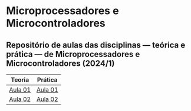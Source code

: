 <style>
    section {
        background-color: #dbdccf;
        background-size: cover;
    }
</style>

# Microprocessadores e Microcontroladores

## Repositório de aulas das disciplinas — teórica e prática — de Microprocessadores e Microcontroladores (2024/1)

|                         Teoria                          |                                     Prática                                     |
| :-----------------------------------------------------: | :-----------------------------------------------------------------------------: |
| [Aula 01](https://diegoascanio.github.io/mpmc-aula-01/) | [Aula 01](https://github.com/DiegoAscanio/lab-mpmc-aula-01/blob/main/README.md) |
| [Aula 02](https://diegoascanio.github.io/mpmc-aula-02/) |                                   [Aula 02]()                                   |
